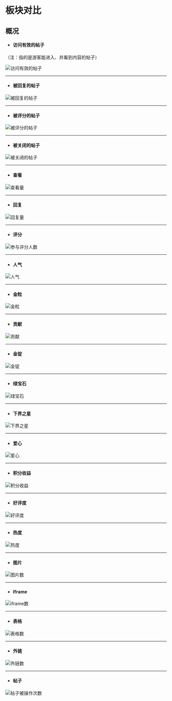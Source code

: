 # 板块对比

## 概况

- #### 访问有效的帖子

（注：指的是游客能进入、并看到内容的帖子）

![访问有效的帖子](imgs/category/594acb0a-0091-11ea-a64b-3c91807eb52c.png)

------------

- #### 被回复的帖子

![被回复的帖子](imgs/category/5a6885f6-0091-11ea-aa67-3c91807eb52c.png)

------------

- #### 被评分的帖子

![被评分的帖子](imgs/category/5b5f8482-0091-11ea-8ae3-3c91807eb52c.png)

------------

- #### 被关闭的帖子

![被关闭的帖子](imgs/category/5c4ed5a8-0091-11ea-8012-3c91807eb52c.png)

------------

- #### 查看

![查看量](imgs/category/5d48c176-0091-11ea-8377-3c91807eb52c.png)

------------

- #### 回复

![回复量](imgs/category/5e2ec282-0091-11ea-8875-3c91807eb52c.png)

------------

- #### 评分

![参与评分人数](imgs/category/5f0e7c62-0091-11ea-9d09-3c91807eb52c.png)

------------

- #### 人气

![人气](imgs/category/5ff7cd18-0091-11ea-b91f-3c91807eb52c.png)

------------

- #### 金粒

![金粒](imgs/category/60f328e8-0091-11ea-a55b-3c91807eb52c.png)

------------

- #### 贡献

![贡献](imgs/category/61f0a9b6-0091-11ea-b2f1-3c91807eb52c.png)

------------

- #### 金锭

![金锭](imgs/category/62d9b65e-0091-11ea-ac99-3c91807eb52c.png)

------------

- #### 绿宝石

![绿宝石](imgs/category/63b28418-0091-11ea-81e3-3c91807eb52c.png)

------------

- #### 下界之星

![下界之星](imgs/category/6484e15c-0091-11ea-96f0-3c91807eb52c.png)

------------

- #### 爱心

![爱心](imgs/category/65799312-0091-11ea-8b77-3c91807eb52c.png)

------------

- #### 积分收益

![积分收益](imgs/category/666fb822-0091-11ea-9a7a-3c91807eb52c.png)

------------

- #### 好评度

![好评度](imgs/category/676f7b00-0091-11ea-bc8f-3c91807eb52c.png)

------------

- #### 热度

![热度](imgs/category/68575524-0091-11ea-9c99-3c91807eb52c.png)

------------

- #### 图片

![图片数](imgs/category/694dd65a-0091-11ea-bde7-3c91807eb52c.png)

------------

- #### Iframe

![iframe数](imgs/category/6a40dfec-0091-11ea-8f34-3c91807eb52c.png)

------------

- #### 表格

![表格数](imgs/category/6b34683e-0091-11ea-ba4b-3c91807eb52c.png)

------------

- #### 外链

![外链数](imgs/category/6c34bf68-0091-11ea-8abb-3c91807eb52c.png)

------------

- #### 帖子

![帖子被操作次数](imgs/category/6d2a5118-0091-11ea-bc6a-3c91807eb52c.png)